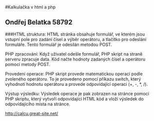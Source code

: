 #Kalkulačka v html a php
## Ondřej Belatka 58792
###HTML struktura: HTML stránka obsahuje formulář, ve kterém jsou vstupní pole pro zadání čísel a výběr operátoru, a tlačítko pro odeslání formuláře. Tento formulář je odesílán metodou POST.

PHP zpracování: Když uživatel odešle formulář, PHP skript na straně serveru zpracuje data. Kód načte hodnoty zadaných čísel a operátoru pomocí metody POST.

Provedení operace: PHP skript provede matematickou operaci podle zvoleného operátoru. To je provedeno pomocí příkazu switch, který vyhodnotí hodnotu operátoru a provede odpovídající operaci (+, -, *, /).

Výstup výsledku: Výsledek operace je pak zobrazen na stránce pomocí PHP skriptu, který vytvoří odpovídající HTML kód a vloží výsledek do odpovídajícího místa na stránce.

http://calcu.great-site.net/
